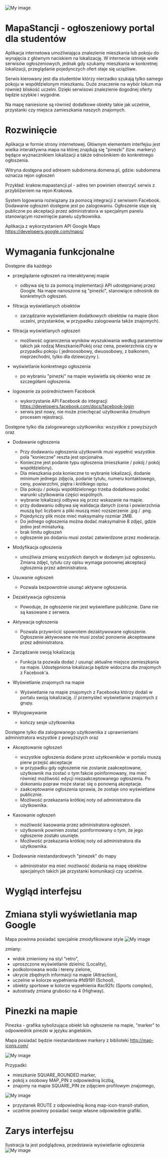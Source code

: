 ![My image](https://raw.githubusercontent.com/0xuser/classifieds-map/master/img/logo.png)

# MapaStancji - ogłoszeniowy portal dla studentów

Aplikacja internetowa umożliwiająca znalezienie mieszkania lub pokoju do wynajęcia z głównym naciskiem na lokalizację.
W internecie istnieje wiele serwisów ogłoszeniowych, jednak gdy szukamy mieszkania w konkretnej lokalizacji, przeglądanie pojedynczych ofert staje się uciążliwe.

Serwis kierowany jest dla studentów którzy nierzadko szukają tylko samego pokoju w współdzielonym mieszkaniu. Duże znaczenie na wybór lokum ma również bliskość uczelni. Dzięki serwisowi znalezienie dogodnej oferty będzie szybkie i wygodne.

Na mapę naniesione są również dodatkowe obiekty takie jak uczelnie, przystanki czy miejsca zamieszkania naszych znajomych. 

# Rozwinięcie

Aplikacja w formie strony internetowej. Głównym elementem interfejsu jest wielka interaktywna mapa na której znajdują się "pinezki" (tzw. markery) będące wyznacznikiem lokalizacji a także odnośnikiem do konkretnego ogłoszenia.

Witryna dostępna pod adresem subdomena.domena.pl, gdzie: subdomena oznacza rejon ogłoszeń

Przykład: krakow.mapastancji.pl - adres ten powinien otworzyć serwis z przybliżeniem na rejon Krakowa.

System logowania rozwiązany za pomocą integracji z serwisem Facebook. Dodawanie ogłoszeń dostępne jest po zalogowaniu.
Ogłoszenie staje się publiczne po akceptacji przez administratora w specjalnym panelu stanowiącym rozwinięcie panelu użytkownika.

Aplikacja z wykorzystaniem API Google Maps
https://developers.google.com/maps/

# Wymagania funkcjonalne

Dostępne dla każdego 
- przeglądanie ogłoszeń na interaktywnej mapie
  * odbywa się to za pomocą implementacji API udostępnianej przez Google. Na mape nanoszone są "pinezki", stanowiące odnośnik do konkretnych ogłoszeń.
  
- filtracja wyświetlanych obiektów
  * zarządzanie wyświetlaniem dodatkowych obiektów na mapie (ikon uczelni, przystanków, w przypadku zalogowania także znajomych).
 
- filtracja wyświetlanych ogłoszeń
  * możliwość ograniczenia wyników wyszukiwania według parametrów takich jak rodzaj Mieszkanie/Pokój oraz cena, powierzchnia czy w przypadku pokoju ( jednoosobowy, dwuosobowy, z balkonem, nieprzechodni, tylko dla dziewczyny ).

- wyświetlanie konkretnego ogłoszenia
  * po wybraniu "pinezki" na mapie wyświetla się okienko wraz ze szczegółami ogłoszenia.

- logowanie za pośrednictwem Facebook
  * wykorzystanie API Facebook do integracji https://developers.facebook.com/docs/facebook-login
  * serwis jest nowy, nie może zniechęcać użytkownika żmudnym procesem rejestracji.
 
Dostępne tylko dla zalogowanego użytkownika:
wszystkie z powyższych oraz

- Dodawanie ogłoszenia
  * Przy dodawaniu ogłoszenia użytkownik musi wypełnić wszystkie pola "konieczne" reszta jest opcjonalna.
  * Konieczne jest podanie typu ogłoszenia (mieszkanie / pokój / pokój współdzielony).
  * Dla mieszkania pola konieczne to wybranie lokalizacji, dodanie minimum jednego zdjęcia, podanie tytułu, numeru kontaktowego, ceny, powierzchni, piętra i     krótkiego opisu 
  * Dla pokoju / pokoju współdzielonego trzeba dodatkowo podać warunki użytkowania części wspólnych.
  * wybranie lokalizacji odbywa się przez wskazanie na mapie.
  * przy dodawaniu odbywa się walidacja danych (cena i powierzchnia muszą być liczbami a pliki muszą mieć rozszerzenie .jpg / .png.
  * Pojedyńczy plik może mieć maksymalny rozmiar 2MB.
  * Do jednego ogłoszenia można dodać maksymalnie 8 zdjęć, gdzie jedno jest miniaturką.
  * brak limitu ogłoszeń
  * ogłoszenie po dodaniu musi zostać zatwierdzone przez moderacje.
  
- Modyfikacja ogłoszenia
  * umożliwia zmianę wszystkich danych w dodanym już ogłoszeniu. Zmiana zdjęć, tytułu czy opisu wymaga ponownej akceptacji ogłoszenia przez administratora.
  
- Usuwanie ogłoszeń
  * Pozwala bezpowrotnie usunąć aktywne ogłoszenia.
  
- Dezaktywacja ogłoszenia
  * Powoduje, że ogłoszenie nie jest wyświetlane publicznie. Dane nie są kasowane z serwera.
- Aktywacja ogłoszenia
  * Pozwala przywrócić spowrotem dezaktywowane ogłoszenie. Ogłoszenie aktywowane nie musi zostać ponownie akceptowane przez administratora.
  
- Zarządzanie swoją lokalizacją
  * Funkcja ta pozwala dodać / usunąć aktualne miejsce zamieszkania na mapie. Udostępniona lokalizacja będzie widoczna dla znajomych z Facebook'a. 

- Wyświetlanie znajomych na mapie
  * Wyświetlanie na mapie znajomych z Facebooka którzy dodali w portalu swoją lokalizację.
  // przemyśleć wyświetlanie znajomych z grupy.

- Wylogowywanie
  * kończy sesje użytkownika
 
Dostępne tylko dla zalogowanego użytkownika z uprawnieniami administratora
wszystkie z powyższych oraz

- Akceptowanie ogłoszeń
  * wszystkie ogłoszenia dodane przez użytkowników w portalu muszą pierw przejść akceptacje
  * w przypadku gdy ogłoszenie nie zostanie zaakceptowane, użytkownik ma zostać o tym fakcie poinformowany, ma mieć również możliwość edycji niezaakceptowanego ogłoszenia. Po dokonaniu popraw może starać się o ponowną akceptacje.
  * zaakceptowanie ogłoszenia sprawia, że zostaje ono wyświetlane publicznie.
  * Możliwość przekazania krótkiej noty od administratora dla użytkownika.
  
- Kasowanie ogłoszeń
  * możliwość kasowania przez administratora ogłoszeń.
  * użytkownik powinien zostać poinformowany o tym, że jego ogłoszenie zostało usunięte.
  * Możliwość przekazania krótkiej noty od administratora dla użytkownika.

- Dodawanie niestandardowych "pinezek" do mapy
  * administrator ma mieć możliwość dodania na mapę obiektów specjalnych takich jak przystanki komunikacji czy uczelnie.

# Wygląd interfejsu

# Zmiana styli wyświetlania map Google

Mapa powinna posiadać specjalnie zmodyfikowane style
![My image](https://i.imgur.com/JsJj18Y.png)

zmiany:
- widok zmieniony na styl "retro",
- uproszczone wyświetlanie dzielnic (Locality),
- podkolorowana woda i tereny zielone,
- ukrycie zbędnych informacji na mapie (Attraction),
- uczelnie w kolorze wypełnienia #fd9191 (School),
- obiekty sportowe w kolorze wypełnienia #ac92fc (Sports complex),
- autostrady zmiana grubości na 4 (Highway).

# Pinezki na mapie

Pinezka - grafika sybolizująca obiekt lub ogłoszenie na mapie, "marker" to odpowiednik pinezki w języku angielskim.

Mapa posiadać będzie niestandardowe markery z biblioteki
http://map-icons.com/

![My image](https://i.imgur.com/vzwMiXy.png)

Przypadki:
- mieszkanie SQUARE_ROUNDED marker,
- pokój x osobowy MAP_PIN z odpowiednią liczbą,
- znajomy na mapie SQUARE_PIN ze zdjęciem profilowym znajomego,

![My image](https://i.imgur.com/gKgcuOL.png)

- przystanek ROUTE z odpowiednią ikoną map-icon-transit-station,
- uczelnie powinny posiadać swoje własne odpowiednie grafiki.


# Zarys interfejsu

Ilustracja ta jest podglądowa, przedstawia wyświetlanie ogłoszenia
![My image](https://github.com/0xuser/Mapa-Stancji/blob/master/img/render.png?raw=true)





